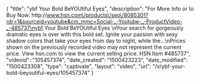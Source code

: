 {
    "title": "ybf Your Bold   BeYOUtiful Eyes",
    "description": "For More Info or to Buy Now: http:\/\/www.hsn.com\/products\/seo\/8085301?rdr=1&sourceid=youtube&cm_mmc=Social-_-Youtube-_-ProductVideo-_-485737\nybf Your Bold   BeYOUtiful Eyes  \nYour search for gorgeously dramatic eyes is over with this bold set. Ignite your passion with sexy shadow colors that take your eyes from day to night, while the...\nPrices shown on the previously recorded video may not represent the current price.  View hsn.com to view the current selling price. HSN Item #485737",
    "videoid": "105457374",
    "date_created": "1500423223",
    "date_modified": "1500423308",
    "type": "captivate",
    "layout": "video",
    "url": "\/v\/ybf-your-bold-beyoutiful-eyes\/105457374"
}